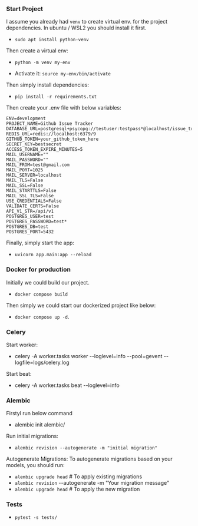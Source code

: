 ### Start Project
I assume you already had `venv` to create virtual env. for the project dependencies. In ubuntu / WSL2 you should install it first.
- `sudo apt install python-venv`

Then create a virtual env:

- `python -m venv my-env`

- Activate it:  `source my-env/bin/activate`

Then simply install dependencies:

- `pip install -r requirements.txt`

Then create your .env file with below variables:
```
ENV=development
PROJECT_NAME=Github Issue Tracker
DATABASE_URL=postgresql+psycopg://testuser:testpass*@localhost/issue_tracker
REDIS_URL=redis://localhost:6379/9
GITHUB_TOKEN=your_github_token_here
SECRET_KEY=bestsecret
ACCESS_TOKEN_EXPIRE_MINUTES=5
MAIL_USERNAME=""
MAIL_PASSWORD=""
MAIL_FROM=test@gmail.com
MAIL_PORT=1025
MAIL_SERVER=localhost
MAIL_TLS=False
MAIL_SSL=False
MAIL_STARTTLS=False
MAIL_SSL_TLS=False
USE_CREDENTIALS=False
VALIDATE_CERTS=False
API_V1_STR=/api/v1
POSTGRES_USER=test
POSTGRES_PASSWORD=test*
POSTGRES_DB=test
POSTGRES_PORT=5432
```

Finally, simply start the app:

- `uvicorn app.main:app --reload`



### Docker for production

Initially we could build our project.

- `docker compose build`

Then simply we could start our dockerized project like below:

- `docker compose up -d`.


### Celery
Start worker:

- celery -A worker.tasks worker --loglevel=info --pool=gevent --logfile=logs/celery.log

Start beat:

- celery -A worker.tasks beat --loglevel=info

### Alembic
Firstyl run below command
- alembic init alembic/

Run initial migrations:

- `alembic revision --autogenerate -m "initial migration"`

Autogenerate Migrations: To autogenerate migrations based on your models, you should run:

- `alembic upgrade head`  # To apply existing migrations
- `alembic revision` --autogenerate -m "Your migration message"
- `alembic upgrade head`  # To apply the new migration

### Tests

- `pytest -s tests/`